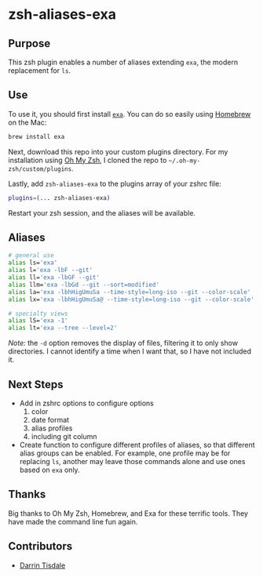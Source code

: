 # zsh-aliases-exa

## Purpose

This zsh plugin enables a number of aliases extending `exa`, the modern replacement for `ls`.

## Use

To use it, you should first install [`exa`](https://the.exa.website). You can do so easily using [Homebrew](https://brew.sh) on the Mac:

```bash
brew install exa
```

Next, download this repo into your custom plugins directory. For my installation using [Oh My Zsh](https://ohmyz.sh/), I cloned the repo to `~/.oh-my-zsh/custom/plugins`.

Lastly, add `zsh-aliases-exa` to the plugins array of your zshrc file:

```bash
plugins=(... zsh-aliases-exa)
```

Restart your zsh session, and the aliases will be available.

## Aliases

```bash
# general use
alias ls='exa'                                                          # ls
alias l='exa -lbF --git'                                                # list, size, type, git
alias ll='exa -lbGF --git'                                             # long list
alias llm='exa -lbGd --git --sort=modified'                            # long list, modified date sort
alias la='exa -lbhHigUmuSa --time-style=long-iso --git --color-scale'  # all list
alias lx='exa -lbhHigUmuSa@ --time-style=long-iso --git --color-scale' # all + extended list

# specialty views
alias lS='exa -1'                                                              # one column, just names
alias lt='exa --tree --level=2'                                         # tree

```

*Note:* the `-d` option removes the display of files, filtering it to only show directories. I cannot identify a time when I want that, so I have not included it.

## Next Steps

* Add in zshrc options to configure options
  1. color
  2. date format
  3. alias profiles
  4. including git column
* Create function to configure different profiles of aliases, so that different alias groups can be enabled. For example, one profile may be for replacing `ls`, another may leave those commands alone and use ones based on `exa` only.

## Thanks

Big thanks to Oh My Zsh, Homebrew, and Exa for these terrific tools. They have made the command line fun again.

## Contributors

* [Darrin Tisdale](https://github.com/darrintisdale)
